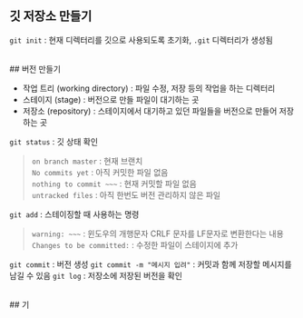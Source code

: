 ## 깃 저장소 만들기
`git init` : 현재 디렉터리를 깃으로 사용되도록 초기화, `.git` 디렉터리가 생성됨

<br>
## 버전 만들기

- 작업 트리 (working directory) : 파일 수정, 저장 등의 작업을 하는 디렉터리
- 스테이지 (stage) : 버전으로 만들 파일이 대기하는 곳
- 저장소 (repository) : 스테이지에서 대기하고 있던 파일들을 버전으로 만들어 저장하는 곳

`git status` : 깃 상태 확인
> `on branch master` : 현재 브랜치<br>
> `No commits yet` : 아직 커밋한 파일 없음<br>
> `nothing to commit ~~~` : 현재 커밋할 파일 없음<br>
> `untracked files` : 아직 한번도 버전 관리하지 않은 파일

`git add` : 스테이징할 때 사용하는 명령
> `warning: ~~~` : 윈도우의 개행문자 CRLF 문자를 LF문자로 변환한다는 내용<br>
> `Changes to be committed:` : 수정한 파일이 스테이지에 추가

`git commit` : 버전 생성
`git commit -m "메시지 입려"` : 커밋과 함께 저장할 메시지를 남길 수 있음
`git log` : 저장소에 저장된 버전을 확인

<br>
## 기


